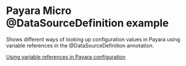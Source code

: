 # Payara Micro @DataSourceDefinition example

Shows different ways of looking up configuration values in Payara using variable
references in the @DataSourceDefinition annotation.

[Using variable references in Payara configuration](https://docs.payara.fish/documentation/payara-server/server-configuration/var-substitution/usage-of-variables.html)